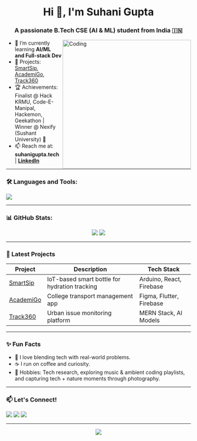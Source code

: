 <h1 align="center">Hi 👋, I'm Suhani Gupta</h1>
<h3 align="center">A passionate B.Tech CSE (AI & ML) student from India 🇮🇳</h3>

<img align="right" alt="Coding" width="350" src="https://media.giphy.com/media/L8K62iTDkzGX6/giphy.gif">

- 🌱 I’m currently learning **AI/ML and Full-stack Dev**
- 🚀 Projects: [SmartSip](#), [AcademiGo](#), [Track360](#)
- 🏆 Achievements: Finalist @ Hack KRMU, Code-E-Manipal, Hackemon, Geekathon | Winner @ Nexify (Sushant University) 🚀
- 📫 Reach me at: **suhanigupta.tech** | **[LinkedIn](https://www.linkedin.com/in/suhanigupta-tech/)**

---

### 🛠️ Languages and Tools:
<p align="left">
  <img src="https://skillicons.dev/icons?i=python,cpp,html,css,js,react,nodejs,mongodb,git,github,vscode,figma" />
</p>

---

### 📊 GitHub Stats:
<p align="center">
  <img src="https://github-readme-stats.vercel.app/api?username=suhaniyaarrr&show_icons=true&theme=radical" />
  <img src="https://github-readme-streak-stats.herokuapp.com?user=suhanigupta-tech&theme=radical" />
</p>

---

### 🌱 Latest Projects
| Project | Description | Tech Stack |
|--------|-------------|------------|
| [SmartSip](#) | IoT-based smart bottle for hydration tracking | Arduino, React, Firebase |
| [AcademiGo](#) | College transport management app | Figma, Flutter, Firebase |
| [Track360](#) | Urban issue monitoring platform | MERN Stack, AI Models |

---

### ✨ Fun Facts
- 🔭 I love blending tech with real-world problems.
- ☕ I run on coffee and curiosity.
- 🎨 Hobbies: Tech research, exploring music & ambient coding playlists, and capturing tech + nature moments through photography.

---

### 📫 Let's Connect!
<p align="left">
  <a href="mailto:guptasuhanirwr@gmail.com"><img src="https://img.shields.io/badge/Gmail-red?style=for-the-badge&logo=gmail&logoColor=white" /></a>
  <a href="https://www.linkedin.com/in/suhanigupta-tech/"><img src="https://img.shields.io/badge/LinkedIn-blue?style=for-the-badge&logo=linkedin&logoColor=white" /></a>
  <a href="https://suhanigupta.tech"><img src="https://img.shields.io/badge/Website-000?style=for-the-badge&logo=web&logoColor=white" /></a>
</p>

---

<div align="center">
  <img src="https://quotes-github-readme.vercel.app/api?type=horizontal&theme=radical" />
</div>

